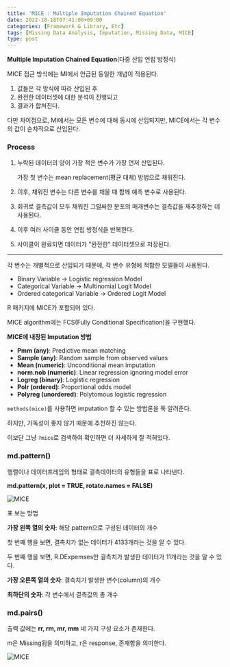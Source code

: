 ```yaml
---
title: 'MICE : Multiple Imputation Chained Equation'
date: 2022-10-18T07:41:00+09:00
categories: [Framework & Library, Etc]
tags: [Missing Data Analysis, Imputation, Missing Data, MICE]
type: post
---
```

**Multiple Imputation Chained Equation**(다중 산입 연립 방정식)

MICE 접근 방식에는 MI에서 언급된 동일한 개념이 적용된다.

1. 값들은 각 방식에 따라 산입된 후
2. 완전한 데이터셋에 대한 분석이 진행되고
3. 결과가 합쳐진다.

다만 차이점으로, MI에서는 모든 변수에 대해 동시에 산입되지만, MICE에서는 각 변수의 값이 순차적으로 산입된다.

### Process

1. 누락된 데이터의 양이 가장 적은 변수가 가장 먼저 산입된다.
    
    가장 첫 변수는 mean replacement(평균 대체) 방법으로 채워진다.
    
2. 이후, 채워진 변수는 다른 변수를 채울 때 함께 예측 변수로 사용된다.
3. 회귀로 결측값이 모두 채워진 그럴싸한 분포의 매개변수는 결측값을 재추정하는 데 사용된다.
4. 이후 여러 사이클 동안 연립 방정식을 반복한다.
5. 사이클이 완료되면 데이터가 "완전한" 데이터셋으로 저장된다.

---

각 변수는 개별적으로 산입되기 때문에, 각 변수 유형에 적합한 모델들이 사용된다.

- Binary Variable → Logistic regression Model
- Categorical Variable → Multinomial Logit Model
- Ordered categorical Variable → Ordered Logit Model

R 패키지에 MICE가 포함되어 있다.

MICE algorithm에는 FCS(Fully Conditional Specification)을 구현했다.

**MICE에 내장된 Imputation 방법**

- **Pmm (any)**: Predictive mean matching
- **Sample (any)**: Random sample from observed values
- **Mean (numeric)**: Unconditional mean imputation
- **norm.nob (numeric)**: Linear regression ignoring model error
- **Logreg (binary)**: Logistic regression
- **Polr (ordered)**: Proportional odds model
- **Polyreg (unordered)**: Polytomous logistic regression

`methods(mice)`를 사용하면 imputation 할 수 있는 방법론을 쭉 알려준다.

하지만, 가독성이 좋지 않기 때문에 추천하진 않는다.

이보단 그냥 `?mice`로 검색하여 확인하면 더 자세하게 잘 적혀있다.

### **md.pattern()**

행렬이나 데이터프레임의 형태로 결측데이터의 유형들을 표로 나타낸다.

**md.pattern(x, plot = TRUE, rotate.names = FALSE)**

![MICE](/imgs/MICE0.png)

표 보는 방법

**가장 왼쪽 열의 숫자**: 해당 pattern으로 구성된 데이터의 개수

첫 번째 행을 보면, 결측치가 없는 데이터가 4133개라는 것을 알 수 있다.

두 번째 행을 보면, R.DExpemses만 결측치가 발생한 데이터가 11개라는 것을 알 수 있다.

**가장 오른쪽 열의 숫자**: 결측치가 발생한 변수(column)의 개수

**최하단의 숫자**: 각 변수에서 결측값의 총 개수

### md.pairs()

출력 값에는 **rr, rm, mr, mm** 네 가지 구성 요소가 존재한다.

m은 Missing됨을 의미하고, r은 response, 존재함을 의미한다.

![MICE](/imgs/MICE1.png)